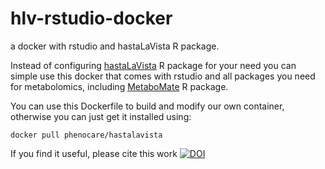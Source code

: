 # hlv-rstudio-docker
a docker with rstudio and hastaLaVista R package.

Instead of configuring [hastaLaVista](https://github.com/jwist/hastaLaVista) R package for your need you can simple use this docker that comes with rstudio and all packages you need for metabolomics, including [MetaboMate](https://github.com/kimsche/MetaboMate) R package.

You can use this Dockerfile to build and modify our own container, otherwise you can just get it installed using:

```
docker pull phenocare/hastalavista
```

If you find it useful, please cite this work [![DOI](https://zenodo.org/badge/DOI/10.1186/s13321-019-0399-7.svg)](https://doi.org/10.1186/s13321-019-0399-7)
